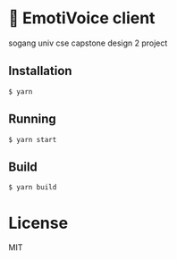 # 🌌 EmotiVoice client

sogang univ cse capstone design 2 project

## Installation

```
$ yarn
```

## Running

```
$ yarn start
```

## Build

```
$ yarn build
```

# License

MIT
